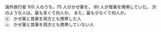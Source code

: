 海外旅行者 $100$ 人のうち，$75$ 人がかぜ薬を，
$80$ 人が胃薬を携帯していた。
次のような人は，最も多くて何人か。
また，最も少なくて何人か。<br>
⑴　かぜ薬と胃薬を両方とも携帯した人<br>
⑵　かぜ薬と胃薬を両方とも携帯していない人 
